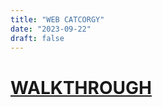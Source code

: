 ```yaml
---
title: "WEB CATCORGY"
date: "2023-09-22"
draft: false
---
```


# [WALKTHROUGH ](https://www.youtube.com/watch?v=BRJnOMAUgvQ&pp=ygUNd2FuaWN0ZiAyMDIzIA%3D%3D)



